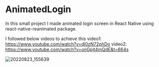 # AnimatedLogin

In this small project I made animated login screen in React Native using react-native-reanimated package.

I followed below videos to achieve this
video1: https://www.youtube.com/watch?v=dj0zN72phDo
video2: https://www.youtube.com/watch?v=onGpjt4mQdE&t=664s

![20220823_155639](https://user-images.githubusercontent.com/98216697/186135765-e79bd2e4-9f53-44a1-bad6-5d6674def3c4.gif)

